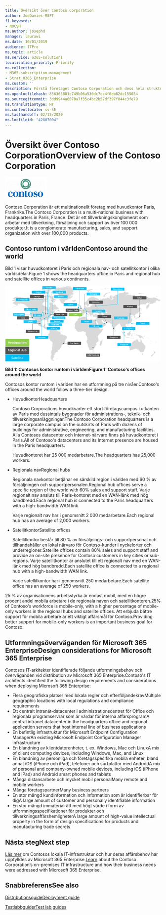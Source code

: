 ```yaml
---
title: Översikt över Contoso Corporation
author: JoeDavies-MSFT
f1.keywords:
- NOCSH
ms.author: josephd
manager: laurawi
ms.date: 10/01/2019
audience: ITPro
ms.topic: article
ms.service: o365-solutions
localization_priority: Priority
ms.collection:
- M365-subscription-management
- Strat_O365_Enterprise
ms.custom: ''
description: Förstå företaget Contoso Corporation och dess hela struktur.
ms.openlocfilehash: 856363881c749b06a530dc7cc4f0eb82dc155054
ms.sourcegitcommit: 3dd9944a6070a7f35c4bc2b57df397f844c3fe79
ms.translationtype: HT
ms.contentlocale: sv-SE
ms.lasthandoff: 02/15/2020
ms.locfileid: "42807004"
---
```

# <a name="overview-of-the-contoso-corporation"></a><span data-ttu-id="deac7-103">Översikt över Contoso Corporation</span><span class="sxs-lookup"><span data-stu-id="deac7-103">Overview of the Contoso Corporation</span></span>

![Contoso Corporation](../media/contoso-overview/contoso-icon.png)

<span data-ttu-id="deac7-105">Contoso Corporation är ett multinationellt företag med huvudkontor Paris, Frankrike.</span><span class="sxs-lookup"><span data-stu-id="deac7-105">The Contoso Corporation is a multi-national business with headquarters in Paris, France.</span></span> <span data-ttu-id="deac7-106">Det är ett tillverkningskonglomerat som arbetar med tillverkning, försäljning och support av över 100 000 produkter.</span><span class="sxs-lookup"><span data-stu-id="deac7-106">It is a conglomerate manufacturing, sales, and support organization with over 100,000 products.</span></span>

## <a name="contoso-around-the-world"></a><span data-ttu-id="deac7-107">Contoso runtom i världen</span><span class="sxs-lookup"><span data-stu-id="deac7-107">Contoso around the world</span></span>

<span data-ttu-id="deac7-108">Bild 1 visar huvudkontoret i Paris och regionala nav- och satellitkontor i olika världsdelar.</span><span class="sxs-lookup"><span data-stu-id="deac7-108">Figure 1 shows the headquarters office in Paris and regional hub and satellite offices in various continents.</span></span>

![Contosos kontor runtom i världen](../media/contoso-overview/contoso-overview-fig1.png)

<span data-ttu-id="deac7-110">**Bild 1: Contosos kontor runtom i världen**</span><span class="sxs-lookup"><span data-stu-id="deac7-110">**Figure 1: Contoso's offices around the world**</span></span>
 
<span data-ttu-id="deac7-111">Contosos kontor runtom i världen har en utformning på tre nivåer.</span><span class="sxs-lookup"><span data-stu-id="deac7-111">Contoso's offices around the world follow a three-tier design.</span></span>

- <span data-ttu-id="deac7-112">Huvudkontor</span><span class="sxs-lookup"><span data-stu-id="deac7-112">Headquarters</span></span>

  <span data-ttu-id="deac7-113">Contoso Corporations huvudkvarter ett stort företagscampus i utkanten av Paris med dussintals byggnader för administrations-, teknik- och tillverkningsanläggningar.</span><span class="sxs-lookup"><span data-stu-id="deac7-113">The Contoso Corporation headquarters is a large corporate campus on the outskirts of Paris with dozens of buildings for administrative, engineering, and manufacturing facilities.</span></span> <span data-ttu-id="deac7-114">Alla Contosos datacenter och Internet-närvaro finns på huvudkontoret i Paris.</span><span class="sxs-lookup"><span data-stu-id="deac7-114">All of Contoso's datacenters and its Internet presence are housed in the Paris headquarters.</span></span>

  <span data-ttu-id="deac7-115">Huvudkontoret har 25 000 medarbetare.</span><span class="sxs-lookup"><span data-stu-id="deac7-115">The headquarters has 25,000 workers.</span></span>

- <span data-ttu-id="deac7-116">Regionala nav</span><span class="sxs-lookup"><span data-stu-id="deac7-116">Regional hubs</span></span>

  <span data-ttu-id="deac7-117">Regionala navkontor betjänar en särskild region i världen med 60 % av försäljningen och supportpersonalen.</span><span class="sxs-lookup"><span data-stu-id="deac7-117">Regional hub offices serve a specific region of the world with 60% sales and support staff.</span></span> <span data-ttu-id="deac7-118">Varje regionalt nav ansluts till Paris-kontoret med en WAN-länk med hög bandbredd.</span><span class="sxs-lookup"><span data-stu-id="deac7-118">Each regional hub is connected to the Paris headquarters with a high-bandwidth WAN link.</span></span>

  <span data-ttu-id="deac7-119">Varje regionalt nav har i genomsnitt 2 000 medarbetare.</span><span class="sxs-lookup"><span data-stu-id="deac7-119">Each regional hub has an average of 2,000 workers.</span></span>

- <span data-ttu-id="deac7-120">Satellitkontor</span><span class="sxs-lookup"><span data-stu-id="deac7-120">Satellite offices</span></span>

  <span data-ttu-id="deac7-121">Satellitkontor består till 80 % av försäljnings- och supportpersonal och tillhandahåller en lokal närvaro för Contoso-kunder i nyckelorter och underregioner.</span><span class="sxs-lookup"><span data-stu-id="deac7-121">Satellite offices contain 80% sales and support staff and provide an on-site presence for Contoso customers in key cities or sub-regions.</span></span> <span data-ttu-id="deac7-122">Varje satellitkontor är anslutet till ett regionalt nav med en WAN-länk med hög bandbredd.</span><span class="sxs-lookup"><span data-stu-id="deac7-122">Each satellite office is connected to a regional hub with a high-bandwidth WAN link.</span></span>

  <span data-ttu-id="deac7-123">Varje satellitkontor har i genomsnitt 250 medarbetare.</span><span class="sxs-lookup"><span data-stu-id="deac7-123">Each satellite office has an average of 250 workers.</span></span>

<span data-ttu-id="deac7-124">25 % av organisationens arbetsstyrka är endast mobil, med en högre procent andel mobila arbetare i de regionala naven och satellitkontoren.</span><span class="sxs-lookup"><span data-stu-id="deac7-124">25% of Contoso's workforce is mobile-only, with a higher percentage of mobile-only workers in the regional hubs and satellite offices.</span></span> <span data-ttu-id="deac7-125">Att erbjuda bättre support för mobila arbetare är ett viktigt affärsmål för Contoso.</span><span class="sxs-lookup"><span data-stu-id="deac7-125">Providing better support for mobile-only workers is an important business goal for Contoso.</span></span>

## <a name="design-considerations-for-microsoft-365-enterprise"></a><span data-ttu-id="deac7-126">Utformningsöverväganden för Microsoft 365 Enterprise</span><span class="sxs-lookup"><span data-stu-id="deac7-126">Design considerations for Microsoft 365 Enterprise</span></span>

<span data-ttu-id="deac7-127">Contosos IT-arkitekter identifierade följande utformningsbehov och överväganden vid distribution av Microsoft 365 Enterprise:</span><span class="sxs-lookup"><span data-stu-id="deac7-127">Contoso's IT architects identified the following design requirements and considerations when deploying Microsoft 365 Enterprise:</span></span> 

- <span data-ttu-id="deac7-128">Flera geografiska platser med lokala regler och efterföljandekrav</span><span class="sxs-lookup"><span data-stu-id="deac7-128">Multiple geographic locations with local regulations and compliance requirements</span></span>
- <span data-ttu-id="deac7-129">Ett centralt intranät-datacenter i administrationscentret för Office och regionala programservrar som är värdar för interna affärsprogram</span><span class="sxs-lookup"><span data-stu-id="deac7-129">A central intranet datacenter in the headquarters office and regional application servers that host internal line of business applications</span></span>
- <span data-ttu-id="deac7-130">En befintlig infrastruktur för Microsoft Endpoint Configuration Manager</span><span class="sxs-lookup"><span data-stu-id="deac7-130">An existing Microsoft Endpoint Configuration Manager infrastructure</span></span>
- <span data-ttu-id="deac7-131">En blandning av klientdatorenheter, t. ex. Windows, Mac och Linux</span><span class="sxs-lookup"><span data-stu-id="deac7-131">A mix of client computing devices, including Windows, Mac, and Linux</span></span>
- <span data-ttu-id="deac7-132">En blandning av personliga och företagsspecifika mobila enheter, bland annat iOS (iPhone och iPad), telefoner och surfplattor med Android</span><span class="sxs-lookup"><span data-stu-id="deac7-132">A mix of personal and company-owned mobile devices, including iOS (iPhone and iPad) and Android smart phones and tablets</span></span>
- <span data-ttu-id="deac7-133">Många distansarbete och mycket mobil personal</span><span class="sxs-lookup"><span data-stu-id="deac7-133">Many remote and mobile workers</span></span>
- <span data-ttu-id="deac7-134">Många företagspartner</span><span class="sxs-lookup"><span data-stu-id="deac7-134">Many business partners</span></span>
- <span data-ttu-id="deac7-135">En stor mängd kundinformation och information som är identifierbar för dig</span><span class="sxs-lookup"><span data-stu-id="deac7-135">A large amount of customer and personally identifiable information</span></span>
- <span data-ttu-id="deac7-136">En stor mängd immaterialrätt med högt värde i form av utformningsspecifikationer för produkter och tillverkningsaffärshemligheter</span><span class="sxs-lookup"><span data-stu-id="deac7-136">A large amount of high-value intellectual property in the form of design specifications for products and manufacturing trade secrets</span></span>

## <a name="next-step"></a><span data-ttu-id="deac7-137">Nästa steg</span><span class="sxs-lookup"><span data-stu-id="deac7-137">Next step</span></span>

<span data-ttu-id="deac7-138">[Läs mer](contoso-infra-needs.md) om Contosos lokala IT-infrastruktur och hur deras affärsbehov har uppfylldes av Microsoft 365 Enterprise.</span><span class="sxs-lookup"><span data-stu-id="deac7-138">[Learn](contoso-infra-needs.md) about the Contoso Corporation’s on-premises IT infrastructure and how their business needs were addressed with Microsoft 365 Enterprise.</span></span>

## <a name="see-also"></a><span data-ttu-id="deac7-139">Snabbreferens</span><span class="sxs-lookup"><span data-stu-id="deac7-139">See also</span></span>

[<span data-ttu-id="deac7-140">Distributionsguide</span><span class="sxs-lookup"><span data-stu-id="deac7-140">Deployment guide</span></span>](deploy-microsoft-365-enterprise.md)

[<span data-ttu-id="deac7-141">Testlabbguider</span><span class="sxs-lookup"><span data-stu-id="deac7-141">Test lab guides</span></span>](m365-enterprise-test-lab-guides.md)



